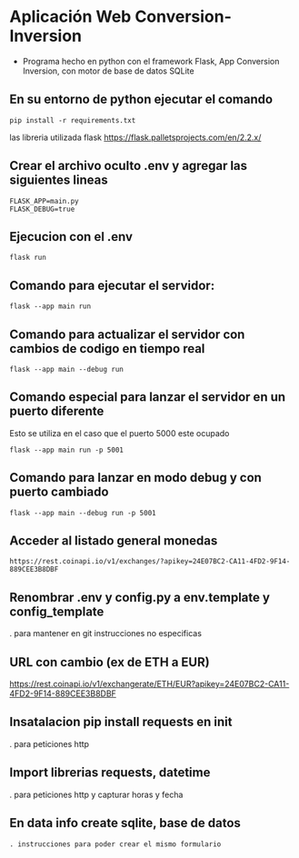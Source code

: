 # Aplicación Web Conversion-Inversion

- Programa hecho en python con el framework Flask, App Conversion Inversion, con motor de base de datos SQLite

## En su entorno de python ejecutar el comando

```
pip install -r requirements.txt
```
las libreria utilizada flask https://flask.palletsprojects.com/en/2.2.x/


## Crear el archivo oculto .env y agregar las siguientes lineas
```
FLASK_APP=main.py
FLASK_DEBUG=true
```

## Ejecucion con el .env
```
flask run
```
## Comando para ejecutar el servidor:
```
flask --app main run
```

## Comando para actualizar el servidor con cambios de codigo en tiempo real

```
flask --app main --debug run
```

## Comando especial para lanzar el servidor en un puerto diferente
Esto se utiliza en el caso que el puerto 5000 este ocupado

```
flask --app main run -p 5001
```

## Comando para lanzar en modo debug y con puerto cambiado
```
flask --app main --debug run -p 5001
```
## Acceder al listado general monedas
```
https://rest.coinapi.io/v1/exchanges/?apikey=24E07BC2-CA11-4FD2-9F14-889CEE3B8DBF
```
## Renombrar .env y config.py a env.template y config_template

. para mantener en git instrucciones no especificas

## URL con cambio (ex de ETH a EUR)

https://rest.coinapi.io/v1/exchangerate/ETH/EUR?apikey=24E07BC2-CA11-4FD2-9F14-889CEE3B8DBF

## Insatalacion pip install requests en init

. para peticiones http

## Import librerias requests, datetime

. para peticiones http y capturar horas y fecha

## En data info create sqlite, base de datos
```
. instrucciones para poder crear el mismo formulario
